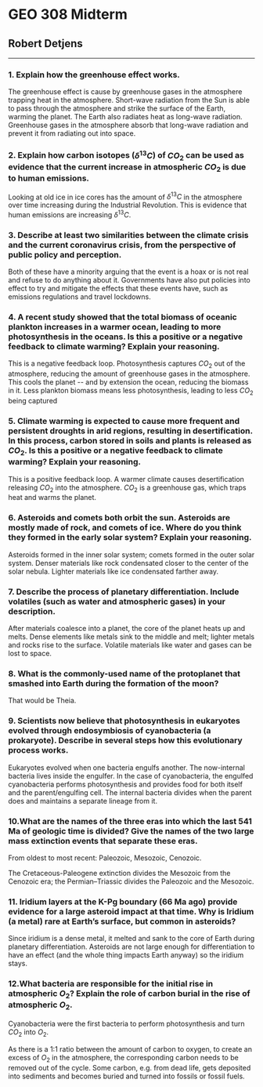 # GEO 308 Midterm

## Robert Detjens

---

### 1. Explain how the greenhouse effect works.

The greenhouse effect is cause by greenhouse gases in the atmosphere trapping heat in the atmosphere. Short-wave radiation from the Sun is able to pass through the atmosphere and strike the surface of the Earth, warming the planet. The Earth also radiates heat as long-wave radiation. Greenhouse gases in the atmosphere absorb that long-wave radiation and prevent it from radiating out into space.

### 2. Explain how carbon isotopes ($\delta^{13}C$) of $CO_2$ can be used as evidence that the current increase in atmospheric $CO_2$ is due to human emissions.

Looking at old ice in ice cores has the amount of $\delta^{13}C$ in the atmosphere over time increasing during the Industrial Revolution. This is evidence that human emissions are increasing $\delta^{13}C$.

### 3. Describe at least two similarities between the climate crisis and the current coronavirus crisis, from the perspective of public policy and perception.

Both of these have a minority arguing that the event is a hoax or is not real and refuse to do anything about it. Governments have also put policies into effect to try and mitigate the effects that these events have, such as emissions regulations and travel lockdowns.

### 4. A recent study showed that the total biomass of oceanic plankton increases in a warmer ocean, leading to more photosynthesis in the oceans. Is this a positive or a negative feedback to climate warming? Explain your reasoning.

This is a negative feedback loop. Photosynthesis captures $CO_2$ out of the atmosphere, reducing the amount of greenhouse gases in the atmosphere. This cools the planet -- and by extension the ocean, reducing the biomass in it. Less plankton biomass means less photosynthesis, leading to less $CO_2$ being captured

### 5. Climate warming is expected to cause more frequent and persistent droughts in arid regions, resulting in desertification. In this process, carbon stored in soils and plants is released as $CO_2$. Is this a positive or a negative feedback to climate warming? Explain your reasoning.

This is a positive feedback loop. A warmer climate causes desertification releasing $CO_2$ into the atmosphere. $CO_2$ is a greenhouse gas, which traps heat and warms the planet.

### 6. Asteroids and comets both orbit the sun. Asteroids are mostly made of rock, and comets of ice. Where do you think they formed in the early solar system? Explain your reasoning.

Asteroids formed in the inner solar system; comets formed in the outer solar system. Denser materials like rock condensated closer to the center of the solar nebula. Lighter materials like ice condensated farther away.

### 7. Describe the process of planetary differentiation. Include volatiles (such as water and atmospheric gases) in your description.

After materials coalesce into a planet, the core of the planet heats up and melts. Dense elements like metals sink to the middle and melt; lighter metals and rocks rise to the surface. Volatile materials like water and gases can be lost to space.

### 8. What is the commonly-used name of the protoplanet that smashed into Earth during the formation of the moon?

That would be Theia.

### 9. Scientists now believe that photosynthesis in eukaryotes evolved through endosymbiosis of cyanobacteria (a prokaryote). Describe in several steps how this evolutionary process works.

Eukaryotes evolved when one bacteria engulfs another. The now-internal bacteria lives inside the engulfer. In the case of cyanobacteria, the engulfed cyanobacteria performs photosynthesis and provides food for both itself and the parent/engulfing cell. The internal bacteria divides when the parent does and maintains a separate lineage from it.

### 10.What are the names of the three eras into which the last 541 Ma of geologic time is divided? Give the names of the two large mass extinction events that separate these eras.

From oldest to most recent: Paleozoic, Mesozoic, Cenozoic.

The Cretaceous-Paleogene extinction divides the Mesozoic from the Cenozoic era; the Permian–Triassic divides the Paleozoic and the Mesozoic.

### 11. Iridium layers at the K-Pg boundary (66 Ma ago) provide evidence for a large asteroid impact at that time. Why is Iridium (a metal) rare at Earth’s surface, but common in asteroids?

Since iridium is a dense metal, it melted and sank to the core of Earth during planetary differentiation. Asteroids are not large enough for differentiation to have an effect (and the whole thing impacts Earth anyway) so the iridium stays.

### 12.What bacteria are responsible for the initial rise in atmospheric $O_2$? Explain the role of carbon burial in the rise of atmospheric $O_2$.

Cyanobacteria were the first bacteria to perform photosynthesis and turn $CO_2$ into $O_2$.

As there is a 1:1 ratio between the amount of carbon to oxygen, to create an excess of $O_2$ in the atmosphere, the corresponding carbon needs to be removed out of the cycle. Some carbon, e.g. from dead life, gets deposited into sediments and becomes buried and turned into fossils or fossil fuels.
